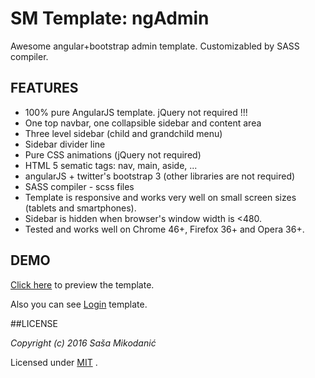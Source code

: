# SM Template: ngAdmin
Awesome angular+bootstrap admin template. Customizabled by SASS compiler.



## FEATURES
- 100% pure AngularJS template. jQuery not required !!!
- One top navbar, one collapsible sidebar and content area
- Three level sidebar (child and grandchild menu)
- Sidebar divider line
- Pure CSS animations (jQuery not required)
- HTML 5 sematic tags: nav, main, aside, ...
- angularJS + twitter's bootstrap 3 (other libraries are not required)
- SASS compiler - scss files
- Template is responsive and works very well on small screen sizes (tablets and smartphones).
- Sidebar is hidden when browser's window width is <480.
- Tested and works well on Chrome 46+, Firefox 36+ and Opera 36+.



## DEMO
[Click here](https://smikodanic.github.io/smtemplate-ngadmin/) to preview the template.

Also you can see [Login](https://smikodanic.github.io/smtemplate-ngadmin/login.html) template.



##LICENSE

*Copyright (c) 2016 Saša Mikodanić*

Licensed under [MIT](https://raw.githubusercontent.com/smikodanic/generator-smtemplate/master/LICENSE) .
